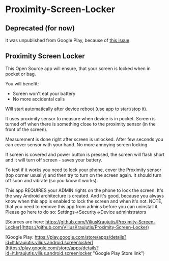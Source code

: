 Proximity-Screen-Locker
=======================

## Deprecated (for now)
It was unpublished from Google Play, because of [this issue](https://github.com/ViliusKraujutis/proximity-screen-locker/issues/2).

## Proximity Screen Locker


This Open Source app will ensure, that your screen is locked when in pocket or bag.

You will benefit:
* Screen won't eat your battery
* No more accidental calls

Will start automatically after device reboot (use app to start/stop it).

It uses proximity sensor to measure when device is in pocket. Screen is turned off when there is something close to the proximity sensor (in the front of the screen).

Measurement is done right after screen is unlocked. After few seconds you can cover sensor with your hand. No more annoying screen locking.

If screen is covered and power button is pressed, the screen will flash short and it will turn off screen - saves your battery.

To test if it works you need to lock your phone, cover the Proximity sensor (top corner usually) and then try to turn on the screen again. It should turn off soon and vibrate (so you know it works).

This app REQUIRES your ADMIN rights on the phone to lock the screen. It's the way Android architecture is created. And it's good, because you always know when this app is enabled to lock the screen and when it's not.
NOTE, that you need to remove this app from admins before you can uninstall it. Please go here to do so: Settings->Security->Device administrators

[Sources are here: https://github.com/ViliusKraujutis/Proximity-Screen-Locker](https://github.com/ViliusKraujutis/Proximity-Screen-Locker)

[Google Play: https://play.google.com/store/apps/details?id=lt.kraujutis.vilius.android.screenlocker](https://play.google.com/store/apps/details?id=lt.kraujutis.vilius.android.screenlocker "Google Play Store link")
